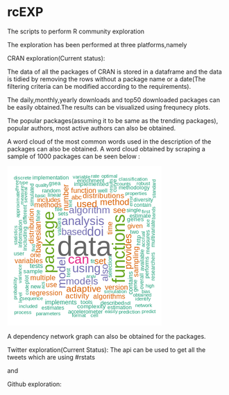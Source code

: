 # rcEXP
The scripts to perform R community exploration

The exploration has been performed at three platforms,namely

CRAN exploration(Current status):

The data of all the packages of CRAN is stored in a dataframe and the data is tidied by removing the rows without a package name or a date(The filtering criteria can be modified according to the requirements).

The daily,monthly,yearly downloads and top50 downloaded packages can be easily obtained.The results can be visualized using frequnecy plots.

The popular packages(assuming it to be same as the trending packages), popular authors, most active authors can also be obtained.

A word cloud of the most common words used in the description of the packages can also be obtained.
A word cloud obtained by scraping a sample of 1000 packages can be seen below :


![img](https://raw.githubusercontent.com/acharaakshit/rcEXP/master/word_cloud.png)

A dependency network graph can also be obtained for the packages.

Twitter exploration(Current Status):
The api can be used to get all the tweets which are using #rstats

and

Github exploration: 
